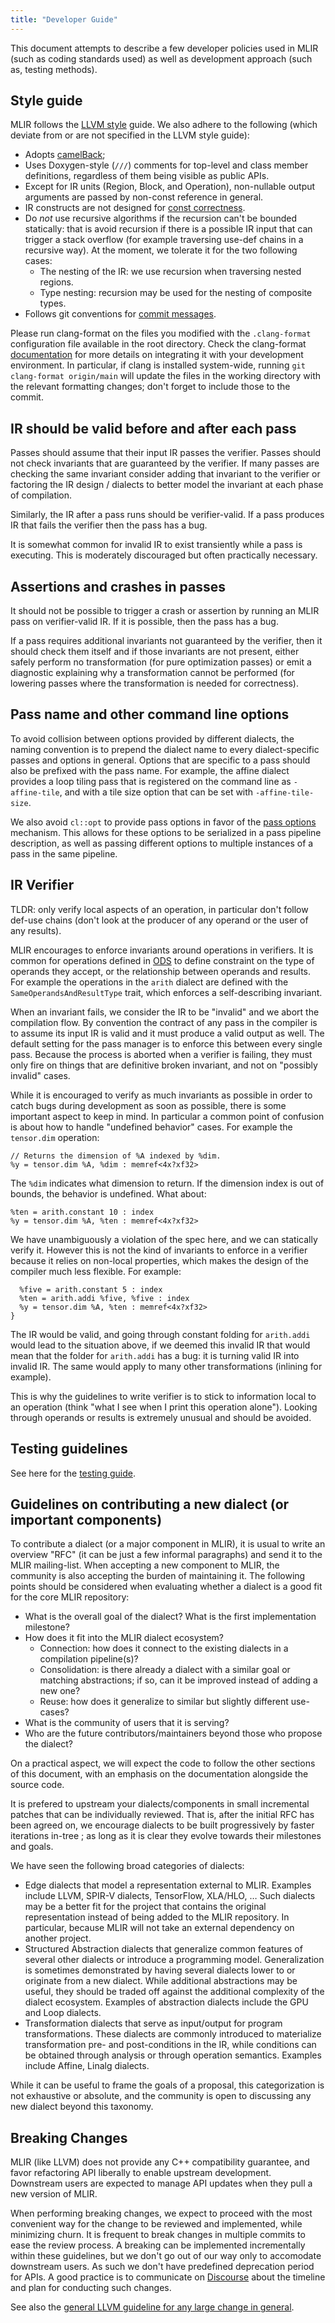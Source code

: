 ```yaml
---
title: "Developer Guide"
---
```


This document attempts to describe a few developer policies used in MLIR (such
as coding standards used) as well as development approach (such as, testing
methods).

## Style guide

MLIR follows the [LLVM style](https://llvm.org/docs/CodingStandards.html) guide.
We also adhere to the following (which deviate from or are not specified in the
LLVM style guide):

*   Adopts [camelBack](https://llvm.org/docs/Proposals/VariableNames.html);
*   Uses Doxygen-style (`///`) comments for top-level and class member
    definitions, regardless of them being visible as public APIs.
*   Except for IR units (Region, Block, and Operation), non-nullable output
    arguments are passed by non-const reference in general.
*   IR constructs are not designed for [const correctness](../../docs/Rationale/UsageOfConst.md).
*   Do *not* use recursive algorithms if the recursion can't be bounded
    statically: that is avoid recursion if there is a possible IR input that can
    trigger a stack overflow (for example traversing use-def chains in a
    recursive way). At the moment, we tolerate it for the two following cases:
    *   The nesting of the IR: we use recursion when traversing nested regions.
    *   Type nesting: recursion may be used for the nesting of composite types.
*   Follows git conventions for
    [commit messages](Contributing.md#commit-messages).

Please run clang-format on the files you modified with the `.clang-format`
configuration file available in the root directory. Check the clang-format
[documentation](https://clang.llvm.org/docs/ClangFormat.html) for more details
on integrating it with your development environment. In particular, if clang is
installed system-wide, running `git clang-format origin/main` will update the
files in the working directory with the relevant formatting changes; don't
forget to include those to the commit.

## IR should be valid before and after each pass

Passes should assume that their input IR passes the verifier. Passes should not
check invariants that are guaranteed by the verifier. If many passes are checking
the same invariant consider adding that invariant to the verifier or factoring
the IR design / dialects to better model the invariant at each phase of compilation.

Similarly, the IR after a pass runs should be verifier-valid. If a pass produces IR
that fails the verifier then the pass has a bug.

It is somewhat common for invalid IR to exist transiently while a pass is executing.
This is moderately discouraged but often practically necessary.

## Assertions and crashes in passes

It should not be possible to trigger a crash or assertion by running an MLIR
pass on verifier-valid IR. If it is possible, then the pass has a bug.

If a pass requires additional invariants not guaranteed by the verifier, then
it should check them itself and if those invariants are not present,
either safely perform no transformation (for pure optimization passes)
or emit a diagnostic explaining why a transformation cannot be performed
(for lowering passes where the transformation is needed for correctness).

## Pass name and other command line options

To avoid collision between options provided by different dialects, the naming
convention is to prepend the dialect name to every dialect-specific passes and
options in general. Options that are specific to a pass should also be prefixed
with the pass name. For example, the affine dialect provides a loop tiling pass
that is registered on the command line as `-affine-tile`, and with a tile size
option that can be set with `-affine-tile-size`.

We also avoid `cl::opt` to provide pass options in favor of the
[pass options](../docs/PassManagement.md#instance-specific-pass-options)
mechanism. This allows for these options to be serialized in a pass pipeline
description, as well as passing different options to multiple instances of a
pass in the same pipeline.

## IR Verifier

TLDR: only verify local aspects of an operation, in particular don't follow
def-use chains (don't look at the producer of any operand or the user of any
results).

MLIR encourages to enforce invariants around operations in verifiers. It is
common for operations defined in [ODS](/docs/DefiningDialects/Operations/)
to define constraint on the type of operands they accept, or the relationship
between operands and results. For example the operations in the `arith`
dialect are defined with the `SameOperandsAndResultType` trait, which enforces
a self-describing invariant.

When an invariant fails, we consider the IR to be "invalid" and we abort the
compilation flow. By convention the contract of any pass in the compiler is
to assume its input IR is valid and it must produce a valid output as well.
The default setting for the pass manager is to enforce this between every
single pass. Because the process is aborted when a verifier is failing, they
must only fire on things that are definitive broken invariant, and not on
"possibly invalid" cases.

While it is encouraged to verify as much invariants as possible in order to
catch bugs during development as soon as possible, there is some important
aspect to keep in mind. In particular a common point of confusion is about how
to handle "undefined behavior" cases. For example the `tensor.dim` operation:

```
// Returns the dimension of %A indexed by %dim.
%y = tensor.dim %A, %dim : memref<4x?xf32>
```

The `%dim` indicates what dimension to return. If the dimension index is out
of bounds, the behavior is undefined. What about:

```
%ten = arith.constant 10 : index
%y = tensor.dim %A, %ten : memref<4x?xf32>
```

We have unambiguously a violation of the spec here, and we can statically
verify it. However this is not the kind of invariants to enforce in a
verifier because it relies on non-local properties, which makes the design
of the compiler much less flexible. For example:

```
  %five = arith.constant 5 : index
  %ten = arith.addi %five, %five : index
  %y = tensor.dim %A, %ten : memref<4x?xf32>
}
```

The IR would be valid, and going through constant folding for `arith.addi`
would lead to the situation above, if we deemed this invalid IR that would
mean that the folder for `arith.addi` has a bug: it is turning valid IR
into invalid IR. The same would apply to many other transformations
(inlining for example).

This is why the guidelines to write verifier is to stick to information local
to an operation (think "what I see when I print this operation alone").
Looking through operands or results is extremely unusual and should be
avoided.

## Testing guidelines

See here for the [testing guide](TestingGuide.md).

## Guidelines on contributing a new dialect (or important components)

To contribute a dialect (or a major component in MLIR), it is usual to write an
overview "RFC" (it can be just a few informal paragraphs) and send it to the
MLIR mailing-list. When accepting a new component to MLIR, the community is
also accepting the burden of maintaining it. The following points should be
considered when evaluating whether a dialect is a good fit for the core MLIR
repository:
 * What is the overall goal of the dialect? What is the first implementation
   milestone?
 * How does it fit into the MLIR dialect ecosystem?
   * Connection: how does it connect to the existing dialects in a compilation
     pipeline(s)?
   * Consolidation: is there already a dialect with a similar goal or matching
     abstractions; if so, can it be improved instead of adding a new one?
   * Reuse: how does it generalize to similar but slightly different use-cases?
 * What is the community of users that it is serving?
 * Who are the future contributors/maintainers beyond those who propose the
   dialect?

On a practical aspect, we will expect the code to follow the other sections of
this document, with an emphasis on the documentation alongside the source code.

It is prefered to upstream your dialects/components in small incremental
patches that can be individually reviewed. That is, after the initial RFC has
been agreed on, we encourage dialects to be built progressively by faster
iterations in-tree ; as long as it is clear they evolve towards their
milestones and goals.

We have seen the following broad categories of dialects:
  * Edge dialects that model a representation external to MLIR. Examples include
    LLVM, SPIR-V dialects, TensorFlow, XLA/HLO, … Such dialects may be a better
    fit for the project that contains the original representation instead of
    being added to the MLIR repository. In particular, because MLIR will not
    take an external dependency on another project.
  * Structured Abstraction dialects that generalize common features of several
    other dialects or introduce a programming model. Generalization is sometimes
    demonstrated by having several dialects lower to or originate from a new
    dialect. While additional abstractions may be useful, they should be traded
    off against the additional complexity of the dialect ecosystem. Examples of
    abstraction dialects include the GPU and Loop dialects.
  * Transformation dialects that serve as input/output for program
    transformations. These dialects are commonly introduced to materialize
    transformation pre- and post-conditions in the IR, while conditions can be
    obtained through analysis or through operation semantics. Examples include
    Affine, Linalg dialects.

While it can be useful to frame the goals of a proposal, this categorization is
not exhaustive or absolute, and the community is open to discussing any new
dialect beyond this taxonomy.

## Breaking Changes

MLIR (like LLVM) does not provide any C++ compatibility guarantee, and favor
refactoring API liberally to enable upstream development. Downstream users are
expected to manage API updates when they pull a new version of MLIR.

When performing breaking changes, we expect to proceed with the most convenient
way for the change to be reviewed and implemented, while minimizing churn. It
is frequent to break changes in multiple commits to ease the review process.
A breaking can be implemented incrementally within these guidelines, but we
don't go out of our way only to accomodate downstream users. As such we don't
have predefined deprecation period for APIs.
A good practice is to communicate on
[Discourse](https://llvm.discourse.group/c/mlir/31) about the timeline and plan
for conducting such changes.

See also the [general LLVM guideline for any large change in general](https://llvm.org/docs/DeveloperPolicy.html#making-a-major-change).

